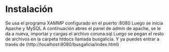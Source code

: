 # Instalación

Se usa el programa XAMMP configurado en el puerto :8080
Luego se inicia Apache y MySQL
A continuación abres el panel de admin de apache, se le da a nueva, importar y cargas el archivo coruna.sql
Luego se pegan el resto de archivos en la carpeta htdocs llamada busgalicia.
Y ya puedes entrar a través de (http://localhost:8080/busgalicia/index.html)
